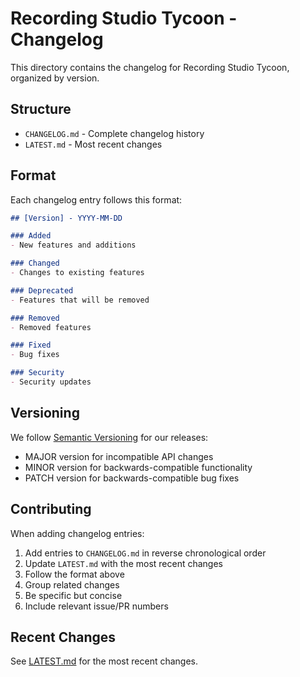 # Recording Studio Tycoon - Changelog

This directory contains the changelog for Recording Studio Tycoon, organized by version.

## Structure

- `CHANGELOG.md` - Complete changelog history
- `LATEST.md` - Most recent changes

## Format

Each changelog entry follows this format:

```markdown
## [Version] - YYYY-MM-DD

### Added
- New features and additions

### Changed
- Changes to existing features

### Deprecated
- Features that will be removed

### Removed
- Removed features

### Fixed
- Bug fixes

### Security
- Security updates
```

## Versioning

We follow [Semantic Versioning](https://semver.org/) for our releases:

- MAJOR version for incompatible API changes
- MINOR version for backwards-compatible functionality
- PATCH version for backwards-compatible bug fixes

## Contributing

When adding changelog entries:

1. Add entries to `CHANGELOG.md` in reverse chronological order
2. Update `LATEST.md` with the most recent changes
3. Follow the format above
4. Group related changes
5. Be specific but concise
6. Include relevant issue/PR numbers

## Recent Changes

See [LATEST.md](LATEST.md) for the most recent changes. 
